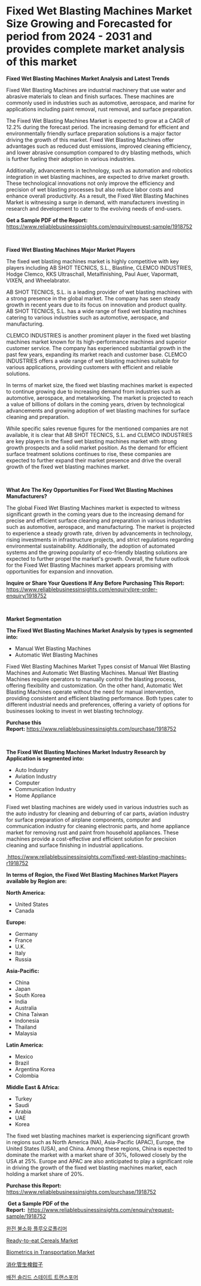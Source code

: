 <p><h1>Fixed Wet Blasting Machines Market Size Growing and Forecasted for period from 2024 - 2031 and provides complete market analysis of this market</h1></p><p><strong>Fixed Wet Blasting Machines Market Analysis and Latest Trends</strong></p>
<p><p>Fixed Wet Blasting Machines are industrial machinery that use water and abrasive materials to clean and finish surfaces. These machines are commonly used in industries such as automotive, aerospace, and marine for applications including paint removal, rust removal, and surface preparation.</p><p>The Fixed Wet Blasting Machines Market is expected to grow at a CAGR of 12.2% during the forecast period. The increasing demand for efficient and environmentally friendly surface preparation solutions is a major factor driving the growth of this market. Fixed Wet Blasting Machines offer advantages such as reduced dust emissions, improved cleaning efficiency, and lower abrasive consumption compared to dry blasting methods, which is further fueling their adoption in various industries.</p><p>Additionally, advancements in technology, such as automation and robotics integration in wet blasting machines, are expected to drive market growth. These technological innovations not only improve the efficiency and precision of wet blasting processes but also reduce labor costs and enhance overall productivity. As a result, the Fixed Wet Blasting Machines Market is witnessing a surge in demand, with manufacturers investing in research and development to cater to the evolving needs of end-users.</p></p>
<p><strong>Get a Sample PDF of the Report:&nbsp;</strong> <a href="https://www.reliablebusinessinsights.com/enquiry/request-sample/1918752">https://www.reliablebusinessinsights.com/enquiry/request-sample/1918752</a></p>
<p>&nbsp;</p>
<p><strong>Fixed Wet Blasting Machines Major Market Players</strong></p>
<p><p>The fixed wet blasting machines market is highly competitive with key players including AB SHOT TECNICS, S.L., Blastline, CLEMCO INDUSTRIES, Hodge Clemco, KKS Ultraschall, Metalfinishing, Paul Auer, Vapormatt, VIXEN, and Wheelabrator.</p><p>AB SHOT TECNICS, S.L. is a leading provider of wet blasting machines with a strong presence in the global market. The company has seen steady growth in recent years due to its focus on innovation and product quality. AB SHOT TECNICS, S.L. has a wide range of fixed wet blasting machines catering to various industries such as automotive, aerospace, and manufacturing.</p><p>CLEMCO INDUSTRIES is another prominent player in the fixed wet blasting machines market known for its high-performance machines and superior customer service. The company has experienced substantial growth in the past few years, expanding its market reach and customer base. CLEMCO INDUSTRIES offers a wide range of wet blasting machines suitable for various applications, providing customers with efficient and reliable solutions.</p><p>In terms of market size, the fixed wet blasting machines market is expected to continue growing due to increasing demand from industries such as automotive, aerospace, and metalworking. The market is projected to reach a value of billions of dollars in the coming years, driven by technological advancements and growing adoption of wet blasting machines for surface cleaning and preparation.</p><p>While specific sales revenue figures for the mentioned companies are not available, it is clear that AB SHOT TECNICS, S.L. and CLEMCO INDUSTRIES are key players in the fixed wet blasting machines market with strong growth prospects and a solid market position. As the demand for efficient surface treatment solutions continues to rise, these companies are expected to further expand their market presence and drive the overall growth of the fixed wet blasting machines market.</p></p>
<p>&nbsp;</p>
<p><strong>What Are The Key Opportunities For Fixed Wet Blasting Machines Manufacturers?</strong></p>
<p><p>The global Fixed Wet Blasting Machines market is expected to witness significant growth in the coming years due to the increasing demand for precise and efficient surface cleaning and preparation in various industries such as automotive, aerospace, and manufacturing. The market is projected to experience a steady growth rate, driven by advancements in technology, rising investments in infrastructure projects, and strict regulations regarding environmental sustainability. Additionally, the adoption of automated systems and the growing popularity of eco-friendly blasting solutions are expected to further propel the market's growth. Overall, the future outlook for the Fixed Wet Blasting Machines market appears promising with opportunities for expansion and innovation.</p></p>
<p><strong>Inquire or Share Your Questions If Any Before Purchasing This Report:</strong> <a href="https://www.reliablebusinessinsights.com/enquiry/pre-order-enquiry/1918752">https://www.reliablebusinessinsights.com/enquiry/pre-order-enquiry/1918752</a></p>
<p>&nbsp;</p>
<p><strong>Market Segmentation</strong></p>
<p><strong>The Fixed Wet Blasting Machines Market Analysis by types is segmented into:</strong></p>
<p><ul><li>Manual Wet Blasting Machines</li><li>Automatic Wet Blasting Machines</li></ul></p>
<p><p>Fixed Wet Blasting Machines Market Types consist of Manual Wet Blasting Machines and Automatic Wet Blasting Machines. Manual Wet Blasting Machines require operators to manually control the blasting process, offering flexibility and customization. On the other hand, Automatic Wet Blasting Machines operate without the need for manual intervention, providing consistent and efficient blasting performance. Both types cater to different industrial needs and preferences, offering a variety of options for businesses looking to invest in wet blasting technology.</p></p>
<p><strong>Purchase this Report:&nbsp;</strong><a href="https://www.reliablebusinessinsights.com/purchase/1918752">https://www.reliablebusinessinsights.com/purchase/1918752</a></p>
<p>&nbsp;</p>
<p><strong>The Fixed Wet Blasting Machines Market Industry Research by Application is segmented into:</strong></p>
<p><ul><li>Auto Industry</li><li>Aviation Industry</li><li>Computer</li><li>Communication Industry</li><li>Home Appliance</li></ul></p>
<p><p>Fixed wet blasting machines are widely used in various industries such as the auto industry for cleaning and deburring of car parts, aviation industry for surface preparation of airplane components, computer and communication industry for cleaning electronic parts, and home appliance market for removing rust and paint from household appliances. These machines provide a cost-effective and efficient solution for precision cleaning and surface finishing in industrial applications.</p></p>
<p><a href="https://www.reliablebusinessinsights.com/fixed-wet-blasting-machines-r1918752">&nbsp;https://www.reliablebusinessinsights.com/fixed-wet-blasting-machines-r1918752</a></p>
<p><strong>In terms of Region, the Fixed Wet Blasting Machines Market Players available by Region are:</strong></p>
<p>
    <p> <strong> North America: </strong>
        <ul>
            <li>United States</li>
            <li>Canada</li>
        </ul>
        </p> 
    <p> <strong> Europe: </strong>
        <ul>
            <li>Germany</li>
            <li>France</li>
            <li>U.K.</li>
            <li>Italy</li>
            <li>Russia</li>
        </ul>
        </p> 
    <p> <strong> Asia-Pacific: </strong>
        <ul>
            <li>China</li>
            <li>Japan</li>
            <li>South Korea</li>
            <li>India</li>
            <li>Australia</li>
            <li>China Taiwan</li>
            <li>Indonesia</li>
            <li>Thailand</li>
            <li>Malaysia</li>
        </ul>
        </p> 
    <p> <strong> Latin America: </strong>
        <ul>
            <li>Mexico</li>
            <li>Brazil</li>
            <li>Argentina Korea</li>
            <li>Colombia</li>
        </ul>
        </p> 
    <p> <strong> Middle East & Africa: </strong>
        <ul>
            <li>Turkey</li>
            <li>Saudi</li>
            <li>Arabia</li>
            <li>UAE</li>
            <li>Korea</li>
        </ul>
    </p>
    </p>
<p><p>The fixed wet blasting machines market is experiencing significant growth in regions such as North America (NA), Asia-Pacific (APAC), Europe, the United States (USA), and China. Among these regions, China is expected to dominate the market with a market share of 30%, followed closely by the USA at 25%. Europe and APAC are also anticipated to play a significant role in driving the growth of the fixed wet blasting machines market, each holding a market share of 20%.</p></p>
<p><strong>Purchase this Report: </strong><a href="https://www.reliablebusinessinsights.com/purchase/1918752">https://www.reliablebusinessinsights.com/purchase/1918752</a></p>
<p>&nbsp;<strong>Get a Sample PDF of the Report:&nbsp;&nbsp;</strong><a href="https://www.reliablebusinessinsights.com/enquiry/request-sample/1918752">https://www.reliablebusinessinsights.com/enquiry/request-sample/1918752</a></p>
<p><strong></strong></p>
<p><p><a href="https://github.com/admichael111/Market-Research-Report-List-1/blob/main/6301291108282.md">완전 불소화 플루오로폴리머</a></p><p><a href="https://issuu.com/reportprime-2/docs/ready-to-eat-cereals-market-size-2030.pptx">Ready-to-eat Cereals Market</a></p><p><a href="https://github.com/yazulaeha/Market-Research-Report-List-1/blob/main/biometrics-in-transportation-market.md">Biometrics in Transportation Market</a></p><p><a href="https://github.com/BoydYundt1/Market-Research-Report-List-1/blob/main/3589565115630.md">消化管生検鉗子</a></p><p><a href="https://medium.com/@chellamarie1916/2024%EB%85%84%EB%B6%80%ED%84%B0-2031%EB%85%84%EA%B9%8C%EC%A7%80%EC%9D%98-%EA%B8%B0%EA%B0%84-%EB%8F%99%EC%95%88-%EB%B0%9C%EC%A0%84%ED%95%98%EB%8A%94-%EB%8F%8C%EC%97%B0%EB%B3%80%EC%9D%B4%EC%9D%98-%EC%8B%9C%EC%9E%A5-%EB%B6%84%EC%9C%84%EA%B8%B0%EC%99%80-%EB%AF%B8%EB%9E%98-%EC%A0%84%EB%A7%9D-%EB%B6%84%EC%84%9D-7b17100f7733">배전 솔리드 스테이트 트랜스포머</a></p></p>